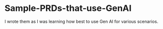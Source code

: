 # Sample-PRDs-that-use-GenAI

I wrote them as I was learning how best to use Gen AI for various scenarios. 
